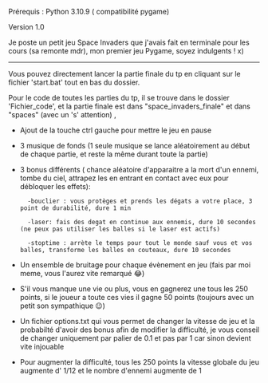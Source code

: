 Prérequis : Python 3.10.9 ( compatibilité pygame)

Version 1.0

Je poste un petit jeu Space Invaders que j'avais fait en terminale pour les cours (sa remonte mdr), mon premier jeu Pygame, soyez indulgents ! x)

----------------------------------------------------- 


Vous pouvez directement lancer la partie finale du tp en cliquant sur le fichier 'start.bat' tout en bas du dossier.

Pour le code de toutes les parties du tp, il se trouve dans le dossier 'Fichier_code', et la partie finale est dans "space_invaders_finale" et dans "spaces" (avec un 's' attention) ,


- Ajout de la touche ctrl gauche pour mettre le jeu en pause


- 3 musique de fonds (1 seule musique se lance aléatoirement au début de chaque partie, et reste la même durant toute la partie)


- 3 bonus différents ( chance aléatoire d'apparaitre a la mort d'un ennemi, tombe du ciel, attrapez les en entrant en contact avec eux pour débloquer les effets):

		-bouclier : vous protèges et prends les dégats a votre place, 3 point de durabilité, dure 1 min

		-laser: fais des degat en continue aux ennemis, dure 10 secondes (ne peux pas utiliser les balles si le laser est actifs)

		-stoptime : arrète le temps pour tout le monde sauf vous et vos balles, transforme les balles en couteaux, dure 10 secondes


- Un ensemble de bruitage pour chaque évènement en jeu (fais par moi meme, vous l'aurez vite remarqué 😂)


- S'il vous manque une vie ou plus, vous en gagnerez une tous les 250 points, si le joueur a toute ces vies il gagne 50 points (toujours avec un petit son sympathique 😉)


- Un fichier options.txt qui vous permet de changer la vitesse de jeu et la probabilté d'avoir des bonus afin de modifier la difficulté, je vous conseil de changer uniquement par palier de 0.1 et pas par 1 car sinon devient vite injouable

- Pour augmenter la difficulté, tous les 250 points la vitesse globale du jeu augmente d' 1/12 et le nombre d'ennemi augmente de 1
